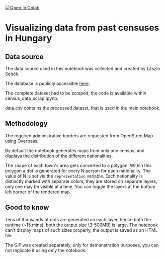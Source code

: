 [![Open In Colab](https://colab.research.google.com/assets/colab-badge.svg)](https://colab.research.google.com/github/szucshey/osm-data-exploration/blob/main/census/census_data_in_hungary.ipynb)

# Visualizing data from past censuses in Hungary

## Data source
The data source used in this notebook was collected and created by László Sebők.

The database is publicly accessible [here](https://mtatkki.ogyk.hu/nepszamlalas_adatok.php).

The complete dataset had to be scraped, the code is available within census_data_scrap.ipynb.

data.csv contains the processed dataset, that is used in the main notebook.

## Methodology
The required administrative borders are requested from OpenStreetMap using Overpass.

By default the notebook generates maps from only one census, and displays the distribution of the different nationalities.

The shape of each town's area gets converted to a polygon. Within this polygon a dot is generated for every N person for each nationality.
The value of N is set via the `representation` variable. Each nationality is distinctly marked with separate colors, they are stored on separate layers, only one may be visible at a time. You can toggle the layers at the bottom left corner of the rendered map.

## Good to know
Tens of thousands of dots are generated on each layer, hence both the runtime (~15 mins), both the output size (3-500MB) is large.
The notebook can't display maps of such sizes properly, the output is saved as an HTML file.

The GIF was created separately, only for demonstration purposes, you can not replicate it using only the notebook.
